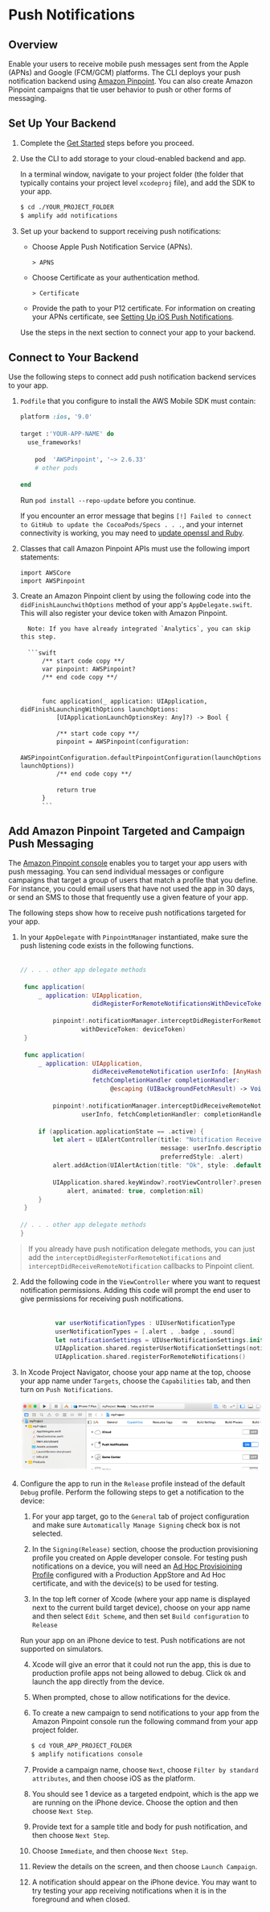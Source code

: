 # Push Notifications

## Overview

Enable your users to receive mobile push messages sent from the Apple (APNs) and Google (FCM/GCM) platforms. The CLI deploys your push notification backend using [Amazon Pinpoint](http://docs.aws.amazon.com/pinpoint/latest/developerguide/).
You can also create Amazon Pinpoint campaigns that tie user behavior to push or other forms of messaging.

## Set Up Your Backend

1. Complete the [Get Started](./start) steps before you proceed.

2. Use the CLI to add storage to your cloud-enabled backend and app.

    In a terminal window, navigate to your project folder (the folder that typically contains your project level `xcodeproj` file), and add the SDK to your app.

    ```bash
    $ cd ./YOUR_PROJECT_FOLDER
    $ amplify add notifications
    ```

3. Set up your backend to support receiving push notifications:

    - Choose Apple Push Notification Service (APNs).

       ```
       > APNS
       ```

    - Choose Certificate as your authentication method.

       ```
       > Certificate
       ```

    - Provide the path to your P12 certificate. For information on creating your APNs certificate, see [Setting Up iOS Push Notifications](http://docs.aws.amazon.com/pinpoint/latest/developerguide/apns-setup.html).

   Use the steps in the next section to connect your app to your backend.


## Connect to Your Backend

Use the following steps to connect add push notification backend services to your app.

1. `Podfile` that you configure to install the AWS Mobile SDK must contain:

	```ruby
    platform :ios, '9.0'

    target :'YOUR-APP-NAME' do
      use_frameworks!

        pod  'AWSPinpoint', '~> 2.6.33'
        # other pods

    end
	```

	Run `pod install --repo-update` before you continue.

	If you encounter an error message that begins `[!] Failed to connect to GitHub to update the CocoaPods/Specs . . .`, and your internet connectivity is working, you may need to [update openssl and Ruby](https://stackoverflow.com/questions/38993527/cocoapods-failed-to-connect-to-github-to-update-the-cocoapods-specs-specs-repo/48962041#48962041).

2. Classes that call Amazon Pinpoint APIs must use the following import statements:

	```
	import AWSCore
	import AWSPinpoint
	```

3. Create an Amazon Pinpoint client by using the following code into the
         `didFinishLaunchwithOptions` method of your app's `AppDelegate.swift`. This
         will also register your device token with Amazon Pinpoint.

         Note: If you have already integrated `Analytics`, you can skip this step.

         ```swift
             /** start code copy **/
             var pinpoint: AWSPinpoint?
             /** end code copy **/


             func application(_ application: UIApplication, didFinishLaunchingWithOptions launchOptions:
                 [UIApplicationLaunchOptionsKey: Any]?) -> Bool {

                 /** start code copy **/
                 pinpoint = AWSPinpoint(configuration:
                         AWSPinpointConfiguration.defaultPinpointConfiguration(launchOptions: launchOptions))
                 /** end code copy **/

                 return true
             }
             ```

## Add Amazon Pinpoint Targeted and Campaign Push Messaging

The [Amazon Pinpoint console](https://console.aws.amazon.com/pinpoint/) enables you to target your app users with push messaging. You can send individual messages or configure campaigns that target a group of users that match a profile that you define.
For instance, you could email users that have not used the app in 30 days, or send an SMS to those that frequently use a given feature of your app.

The following steps show how to receive push notifications targeted for your app.

1. In your `AppDelegate` with `PinpointManager` instantiated, make sure the push
         listening code exists in the following functions.

    ```swift

    // . . . other app delegate methods

     func application(
         _ application: UIApplication,
                        didRegisterForRemoteNotificationsWithDeviceToken deviceToken: Data) {

             pinpoint!.notificationManager.interceptDidRegisterForRemoteNotifications(
                     withDeviceToken: deviceToken)
     }

     func application(
         _ application: UIApplication,
                        didReceiveRemoteNotification userInfo: [AnyHashable: Any],
                        fetchCompletionHandler completionHandler:
                             @escaping (UIBackgroundFetchResult) -> Void) {

             pinpoint!.notificationManager.interceptDidReceiveRemoteNotification(
                     userInfo, fetchCompletionHandler: completionHandler)

         if (application.applicationState == .active) {
             let alert = UIAlertController(title: "Notification Received",
                                           message: userInfo.description,
                                           preferredStyle: .alert)
             alert.addAction(UIAlertAction(title: "Ok", style: .default, handler: nil))

             UIApplication.shared.keyWindow?.rootViewController?.present(
                 alert, animated: true, completion:nil)
         }
     }

    // . . . other app delegate methods
    }
    ```

> If you already have push notification delegate methods, you can just add the `interceptDidRegisterForRemoteNotifications` and `interceptDidReceiveRemoteNotification` callbacks to Pinpoint client.

2. Add the following code in the `ViewController` where you want to request notification permissions. Adding this code will prompt the end user to give permissions for receiving push notifications.

```swift

             var userNotificationTypes : UIUserNotificationType
             userNotificationTypes = [.alert , .badge , .sound]
             let notificationSettings = UIUserNotificationSettings.init(types: userNotificationTypes, categories: nil)
             UIApplication.shared.registerUserNotificationSettings(notificationSettings)
             UIApplication.shared.registerForRemoteNotifications()
```

3. In Xcode Project Navigator, choose your app name at the top, choose your app name under `Targets`, choose the `Capabilities` tab, and then turn on `Push Notifications`.

    ![Image of turning on Push Notifications capabilities in Xcode](images/xcode-turn-on-push-notification.png)

4. Configure the app to run in the `Release` profile instead of the default `Debug` profile. Perform the following steps to get a notification to the device:

    1. For your app target, go to the `General` tab of project configuration and make sure `Automatically Manage Signing` check box is not selected.

    2. In the `Signing(Release)` section, choose the production provisioning profile you created on Apple developer console. For testing push notifications on a device, you will need an [Ad Hoc Provisioining Profile](https://help.apple.com/xcode/mac/current/#/dev4335bfd3d) configured with a Production AppStore and Ad Hoc certificate, and with the device(s) to be used for testing.

    3. In the top left corner of Xcode (where your app name is displayed next to the current build target device), choose on your app name and then select `Edit Scheme`, and then set `Build configuration` to `Release`

    Run your app on an iPhone device to test. Push notifications are not supported on simulators.

    4. Xcode will give an error that it could not run the app, this is due to production profile apps not being allowed to debug. Click `Ok` and launch the app directly from the device.

    5. When prompted, chose to allow notifications for the device.

    6. To create a new campaign to send notifications to your app from the Amazon Pinpoint console run the following command from your app project folder.

    ```bash
       $ cd YOUR_APP_PROJECT_FOLDER
       $ amplify notifications console
    ```

    7. Provide a campaign name, choose `Next`, choose `Filter by standard attributes`, and then choose iOS as the platform.

    8. You should see 1 device as a targeted endpoint, which is the app we are running on the iPhone device. Choose the option and then choose `Next Step`.

    9. Provide text for a sample title and body for push notification, and then choose `Next Step`.

    10. Choose `Immediate`, and then choose `Next Step`.

    11. Review the details on the screen, and then choose `Launch Campaign`.

    12. A notification should appear on the iPhone device. You may want to try testing your app receiving notifications when it is in the foreground and when closed.
